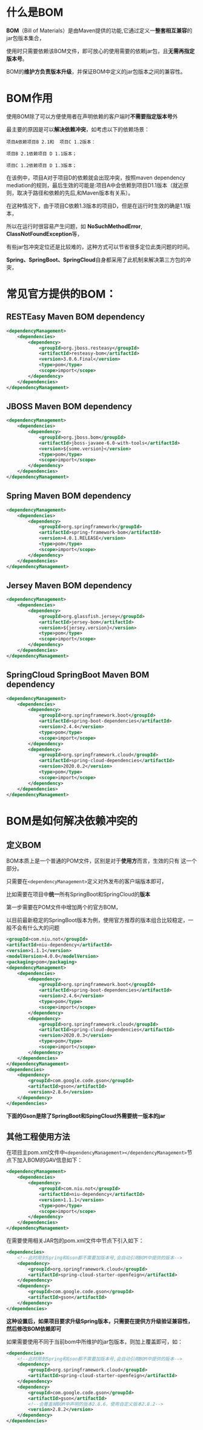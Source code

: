 # 什么是BOM

**BOM**（Bill of Materials）是由Maven提供的功能,它通过定义一**整套相互兼容**的jar包版本集合，

使用时只需要依赖该BOM文件，即可放心的使用需要的依赖jar包，且**无需再指定版本号**。





BOM的**维护方负责版本升级**，并保证BOM中定义的jar包版本之间的兼容性。



# BOM作用

使用BOM除了可以方便使用者在声明依赖的客户端时**不需要指定版本号**外

最主要的原因是可以**解决依赖冲突**，如考虑以下的依赖场景：



```
项目A依赖项目B 2.1和  项目C 1.2版本：

项目B 2.1依赖项目 D 1.1版本；

项目C 1.2依赖项目 D 1.3版本；
```

在该例中，项目A对于项目D的依赖就会出现冲突，按照maven dependency mediation的规则，最后生效的可能是:项目A中会依赖到项目D1.1版本（就近原则，取决于路径和依赖的先后,和Maven版本有关系）。



在这种情况下，由于项目C依赖1.3版本的项目D，但是在运行时生效的确是1.1版本，



所以在运行时很容易产生问题，如 **NoSuchMethodError**, **ClassNotFoundException**等，



有些jar包冲突定位还是比较难的，这种方式可以节省很多定位此类问题的时间。



**Spring、SpringBoot、SpringCloud**自身都采用了此机制来解决第三方包的冲突，





# 常见官方提供的BOM：

## **RESTEasy Maven BOM dependency**

```xml
<dependencyManagement>
    <dependencies>
        <dependency>
            <groupId>org.jboss.resteasy</groupId>
            <artifactId>resteasy-bom</artifactId>
            <version>3.0.6.Final</version>
            <type>pom</type>
            <scope>import</scope>
        </dependency>
    </dependencies>
</dependencyManagement>
```

## **JBOSS Maven BOM dependency**

```xml
<dependencyManagement>
    <dependencies>
        <dependency>
            <groupId>org.jboss.bom</groupId>
            <artifactId>jboss-javaee-6.0-with-tools</artifactId>
            <version>${some.version}</version>
            <type>pom</type>
            <scope>import</scope>
        </dependency>
    </dependencies>
</dependencyManagement> 
```

## **Spring Maven BOM dependency**

```xml
<dependencyManagement>
    <dependencies>
        <dependency>
            <groupId>org.springframework</groupId>
            <artifactId>spring-framework-bom</artifactId>
            <version>4.0.1.RELEASE</version>
            <type>pom</type>
            <scope>import</scope>
        </dependency>
    </dependencies>
</dependencyManagement>
```

## **Jersey Maven BOM dependency**

```xml
<dependencyManagement>
    <dependencies>
        <dependency>
            <groupId>org.glassfish.jersey</groupId>
            <artifactId>jersey-bom</artifactId>
            <version>${jersey.version}</version>
            <type>pom</type>
            <scope>import</scope>
        </dependency>
    </dependencies>
</dependencyManagement>
```

## **SpringCloud SpringBoot Maven BOM dependency**

```xml
<dependencyManagement>
    <dependencies>
        <dependency>
            <groupId>org.springframework.boot</groupId>
            <artifactId>spring-boot-dependencies</artifactId>
            <version>2.4.4</version>
            <type>pom</type>
            <scope>import</scope>
        </dependency>
        <dependency>
            <groupId>org.springframework.cloud</groupId>
            <artifactId>spring-cloud-dependencies</artifactId>
            <version>2020.0.2</version>
            <type>pom</type>
            <scope>import</scope>
        </dependency>
    </dependencies>
</dependencyManagement>
```



# BOM是如何解决依赖冲突的

## 定义BOM

BOM本质上是一个普通的POM文件，区别是对于**使用方**而言，生效的只有 <dependencyManagement>这一个部分。

只需要在`<dependencyManagement>`定义对外发布的客户端版本即可，

比如需要在项目中**统一**所有SpringBoot和SpringCloud的**版本**



第一步需要在POM文件中增加两个的官方BOM，

以目前最新稳定的SpringBoot版本为例，使用官方推荐的版本组合比较稳定，一般不会有什么大的问题

```xml
<groupId>com.niu.not</groupId>
<artifactId>niu-dependency</artifactId>
<version>1.1.1</version>
<modelVersion>4.0.0</modelVersion>
<packaging>pom</packaging>
<dependencyManagement>
    <dependencies>
        <dependency>
            <groupId>org.springframework.boot</groupId>
            <artifactId>spring-boot-dependencies</artifactId>
            <version>2.4.6</version>
            <type>pom</type>
            <scope>import</scope>
        </dependency>
        <dependency>
            <groupId>org.springframework.cloud</groupId>
            <artifactId>spring-cloud-dependencies</artifactId>
            <version>2020.0.3</version>
            <type>pom</type>
            <scope>import</scope>
        </dependency>
    </dependencies>
</dependencyManagement>
<dependencies>
    <dependency>
        <groupId>com.google.code.gson</groupId>
        <artifactId>gson</artifactId>
        <version>2.8.6</version>
    </dependency>
</dependencies>
```



**下面的Gson是除了SpringBoot和SpingCloud外需要统一版本的jar**

## 其他工程使用方法

在项目主pom.xml文件中`<dependencyManagement></dependencyManagement>`节点下加入BOM的GAV信息如下：

```xml
<dependencyManagement>
    <dependencies>
        <dependency>
            <groupId>com.niu.not</groupId>
            <artifactId>niu-dependency</artifactId>
            <version>1.1.1</version>
            <type>pom</type>
            <scope>import</scope>
        </dependency>
    </dependencies>
</dependencyManagement>
```

在需要使用相关JAR包的pom.xml文件中<dependencies></dependencies>节点下引入如下：

```xml
<dependencies>
    <!--此时用到Spring和Gson都不需要加版本号,会自动引用BOM中提供的版本-->
    <dependency>
        <groupId>org.springframework.cloud</groupId>
        <artifactId>spring-cloud-starter-openfeign</artifactId>
    </dependency>
    <dependency>
        <groupId>com.google.code.gson</groupId>
        <artifactId>gson</artifactId>
    </dependency>
</dependencies>
```

**这种设置后，如果项目要求升级Spring版本，只需要在提供方升级验证兼容性，然后修改BOM依赖即可**

如果需要使用不同于当前bom中所维护的jar包版本，则加上<version>覆盖即可，如：



```xml
<dependencies>
    <!--此时用到Spring和Gson都不需要加版本号,会自动引用BOM中提供的版本-->
    <dependency>
        <groupId>org.springframework.cloud</groupId>
        <artifactId>spring-cloud-starter-openfeign</artifactId>
    </dependency>
    <dependency>
        <groupId>com.google.code.gson</groupId>
        <artifactId>gson</artifactId>
        <!--会覆盖掉BOM中声明的版本2.8.6，使用自定义版本2.8.2-->
        <version>2.8.2</version>
    </dependency>
</dependencies>
```

